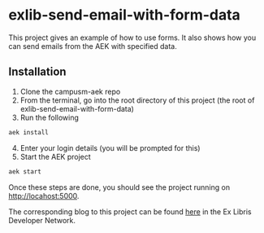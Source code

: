 # exlib-send-email-with-form-data

This project gives an example of how to use forms. It also shows how you can send emails from the AEK with specified data. 

## Installation
1. Clone the campusm-aek repo
2. From the terminal, go into the root directory of this project (the root of exlib-send-email-with-form-data) 
3. Run the following 
```bash
aek install
```
4. Enter your login details (you will be prompted for this) 
5. Start the AEK project  
```bash
aek start
```

Once these steps are done, you should see the project running on [http://locahost:5000](http://locahost:5000). 

The corresponding blog to this project can be found [here](https://developers.exlibrisgroup.com/blog/feedback-form/) in the Ex Libris Developer Network. 